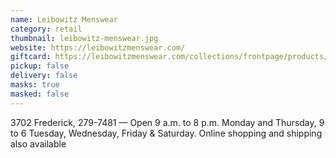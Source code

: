 ```yaml
---
name: Leibowitz Menswear
category: retail
thumbnail: leibowitz-menswear.jpg
website: https://leibowitzmenswear.com/
giftcard: https://leibowitzmenswear.com/collections/frontpage/products/leibowitz-gift-cards
pickup: false
delivery: false
masks: true
masked: false
---
```

3702 Frederick, 279-7481 — Open 9 a.m. to 8 p.m. Monday and Thursday, 9 to 6 Tuesday, Wednesday, Friday & Saturday. Online shopping and shipping also available